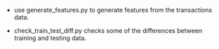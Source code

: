 
* use generate_features.py to generate features from the transactions data.

* check_train_test_diff.py checks some of the differences between training and testing data.